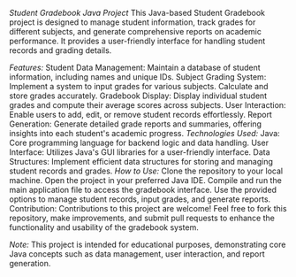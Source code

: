 *Student Gradebook Java Project*
This Java-based Student Gradebook project is designed to manage student information, track grades for different subjects, and generate comprehensive reports on academic performance. It provides a user-friendly interface for handling student records and grading details.

*Features:*
Student Data Management: Maintain a database of student information, including names and unique IDs.
Subject Grading System: Implement a system to input grades for various subjects. Calculate and store grades accurately.
Gradebook Display: Display individual student grades and compute their average scores across subjects.
User Interaction: Enable users to add, edit, or remove student records effortlessly.
Report Generation: Generate detailed grade reports and summaries, offering insights into each student's academic progress.
*Technologies Used:*
Java: Core programming language for backend logic and data handling.
User Interface: Utilizes Java's GUI libraries for a user-friendly interface.
Data Structures: Implement efficient data structures for storing and managing student records and grades.
*How to Use:*
Clone the repository to your local machine.
Open the project in your preferred Java IDE.
Compile and run the main application file to access the gradebook interface.
Use the provided options to manage student records, input grades, and generate reports.
Contribution:
Contributions to this project are welcome! Feel free to fork this repository, make improvements, and submit pull requests to enhance the functionality and usability of the gradebook system.

*Note:*
This project is intended for educational purposes, demonstrating core Java concepts such as data management, user interaction, and report generation.

